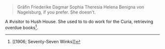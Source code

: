 > Grāfin Friederike Dagmar Sophia Theresia Helena Benigna von Nagelsburg, if you prefer. She doesn't.

A #visitor to Hush House.
She used to to do work for the Curia, retrieving overdue books[^1].

[^1]: [[1906; Seventy-Seven Winks]]